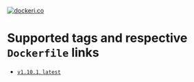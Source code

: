 [![dockeri.co](https://dockeri.co/image/creemama/certbot-dns-route53-renew-cron)](https://hub.docker.com/r/creemama/certbot-dns-route53-renew-cron)

# Supported tags and respective `Dockerfile` links

- [`v1.10.1`, `latest`](https://github.com/creemama/docker/blob/master/certbot-dns-route53-renew-cron/docker/Dockerfile)
